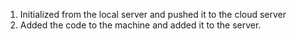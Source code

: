 1. Initialized from the local server and pushed it to the cloud server
2. Added the code to the machine and added it to the server.